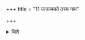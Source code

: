 +++
title = "11 यत्कामयते तस्य नाम"

+++

<details><summary>थिते</summary>

यत्कामयते तस्य नाम गृह्णाति ११
</details>
